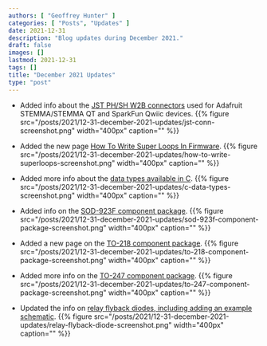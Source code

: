 ```yaml
---
authors: [ "Geoffrey Hunter" ]
categories: [ "Posts", "Updates" ]
date: 2021-12-31
description: "Blog updates during December 2021."
draft: false
images: []
lastmod: 2021-12-31
tags: []
title: "December 2021 Updates"
type: "post"
---
```


* Added info about the [JST PH/SH W2B connectors](/electronics/components/connectors/#_jst_phsh_family) used for Adafruit STEMMA/STEMMA QT and SparkFun Qwiic devices.
    {{% figure src="/posts/2021/12-31-december-2021-updates/jst-conn-screenshot.png" width="400px" caption="" %}}

* Added the new page [How To Write Super Loops In Firmware](/programming/design-patterns/how-to-write-super-loops-in-firmware/).
    {{% figure src="/posts/2021/12-31-december-2021-updates/how-to-write-superloops-screenshot.png" width="400px" caption="" %}}

* Added more info about the [data types available in C](/programming/languages/c/data-types/).
    {{% figure src="/posts/2021/12-31-december-2021-updates/c-data-types-screenshot.png" width="400px" caption="" %}}

* Added info on the [SOD-923F component package](/pcb-design/component-packages/sod-923f-component-package/).
    {{% figure src="/posts/2021/12-31-december-2021-updates/sod-923f-component-package-screenshot.png" width="400px" caption="" %}}

* Added a new page on the [TO-218 component package](/pcb-design/component-packages/to-218-component-package/).
    {{% figure src="/posts/2021/12-31-december-2021-updates/to-218-component-package-screenshot.png" width="400px" caption="" %}}

* Added more info on the [TO-247 component package](/pcb-design/component-packages/to-247-component-package/).
    {{% figure src="/posts/2021/12-31-december-2021-updates/to-247-component-package-screenshot.png" width="400px" caption="" %}}

* Updated the info on [relay flyback diodes, including adding an example schematic](/electronics/components/relays/#_inductive_kickback_and_flyback_diodes).
    {{% figure src="/posts/2021/12-31-december-2021-updates/relay-flyback-diode-screenshot.png" width="400px" caption="" %}}
